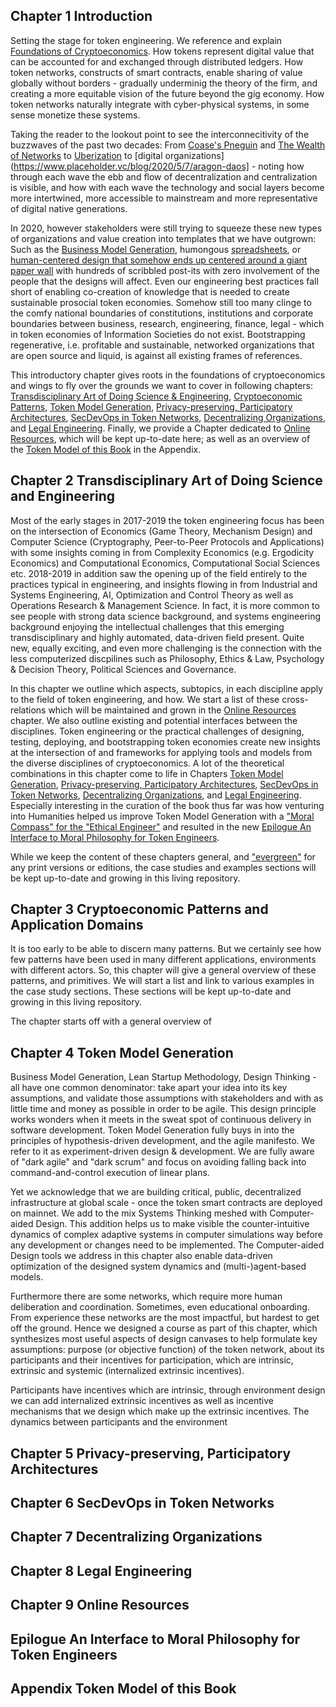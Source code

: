 ## Chapter 1 Introduction 

Setting the stage for token engineering. We reference and explain [Foundations of Cryptoeconomics](https://epub.wu.ac.at/7309/8/Foundations%20of%20Cryptoeconomic%20Systems.pdf). How tokens represent digital value that can be accounted for and exchanged through distributed ledgers.  How token networks, constructs of smart contracts, enable sharing of value globally without borders - gradually underminig the theory of the firm, and creating a more equitable vision of the future beyond the gig economy. How token networks naturally integrate with cyber-physical systems, in some sense monetize these systems. 

Taking the reader to the lookout point to see the interconnecitivity of the buzzwaves of the past two decades: From [Coase's Pneguin](https://cyber.harvard.edu/wealth_of_networks/Main_Page) and [The Wealth of Networks](http://www.benkler.org/Benkler_Wealth_Of_Networks.pdf) to [Uberization](https://en.wikipedia.org/wiki/Uberisation) to [digital organizations](https://www.placeholder.vc/blog/2020/5/7/aragon-daos] - noting how through each wave the ebb and flow of decentralization and centralization is visible, and how with each wave the technology and social layers become more intertwined, more accessible to mainstream and more representative of digital native generations.   

In 2020, however stakeholders were still trying to squeeze these new types of organizations and value creation into templates that we have outgrown: Such as the [Business Model Generation](https://www.strategyzer.com/books/business-model-generation), humongous [spreadsheets](https://thesystemsthinker.com/from-spreadsheets-to-system-dynamics-models), or [human-centered design that somehow ends up centered around a giant paper wall](https://www.slideshare.net/hotstudio/cant-we-all-get-along-humancentered-design-meets-agile-presentation/8-Waterfall_method_is_best_when) with hundreds of scribbled post-its with zero involvement of the people that the designs will affect. Even our engineering best practices fall short of enabling co-creation of knowledge that is needed to create sustainable prosocial token economies. Somehow still too many clinge to the comfy national boundaries of constitutions, institutions and corporate boundaries between business, research, engineering, finance, legal - which in token economies of Information Societies do not exist. Bootstrapping regenerative, i.e. profitable and sustainable,  networked organizations that are open source and liquid, is against all existing frames of references. 

This introductory chapter gives roots in the foundations of cryptoeconomics and wings to fly over the grounds we want to cover in following chapters: [Transdisciplinary Art of Doing Science & Engineering](#chapter-2-transdisciplinars-art-of-doing-science-and-engineering), [Cryptoeconomic Patterns](#chapter-3-cryptoeconomic-patterns), [Token Model Generation](#chapter-4-token-model-generation), [Privacy-preserving, Participatory Architectures](#chapter-5-privacy-preserving,-participatory-architectures), [SecDevOps in Token Networks](#chapter-6-secdevops-in-token-networks), [Decentralizing Organizations](#chapter-7-decentralizing-organizations), and [Legal Engineering](#chapter-8-legal-engineering). Finally, we provide a Chapter dedicated to [Online Resources](#chapter-9-online-resources), which will be kept up-to-date here; as well as an overview of the [Token Model of this Book](#appendix-token-model-of-this-book) in the Appendix.    

## Chapter 2 Transdisciplinary Art of Doing Science and Engineering

Most of the early stages in 2017-2019 the token engineering focus has been on the intersection of Economics (Game Theory, Mechanism Design) and Computer Science (Cryptography, Peer-to-Peer Protocols and Applications) with some insights coming in from Complexity Economics (e.g. Ergodicity Economics) and Computational Economics, Computational Social Sciences etc. 2018-2019 in addition saw the opening up of the field entirely to the practices typical in engineering, and insights flowing in from Industrial and Systems Engineering, AI, Optimization and Control Theory as well as Operations Research & Management Science. In fact, it is more common to see people with strong data science background, and systems engineering background enjoying the intellectual challenges that this emerging transdisciplinary and highly automated, data-driven field present. Quite new, equally exciting, and even more challenging is the connection with the less computerized discpilines such as Philosophy, Ethics & Law, Psychology & Decision Theory, Political Sciences and Governance.

In this chapter we outline which aspects, subtopics, in each discipline apply to the field of token engineering, and how. We start a list of these cross-relations which will be maintained and grown in the [Online Resources](#chapter-9-online-resources) chapter. We also outline existing and potential interfaces between the disciplines.  Token engineering or the practical challenges of designing, testing, deploying, and bootstrapping token economies create new insights at the intersection of and frameworks for applying tools and models from the diverse disciplines of cryptoeconomics. A lot of the theoretical combinations in this chapter come to life in Chapters [Token Model Generation](#chapter-4-token-model-generation),  [Privacy-preserving, Participatory Architectures](#chapter-5-privacy-preserving,-participatory-architectures), [SecDevOps in Token Networks](#chapter-6-secdevops-in-token-networks), [Decentralizing Organizations](#chapter-7-decentralizing-organizations), and [Legal Engineering](#chapter-8-legal-engineering). Especially interesting in the curation of the book thus far was how venturing into Humanities helped us improve Token Model Generation with a ["Moral Compass" for the "Ethical Engineer"](https://www.britannica.com/story/whats-the-difference-between-morality-and-ethics) and resulted in the new [Epilogue An Interface to Moral Philosophy for Token Engineers](#epilogue-an-interface-to-moral-philosophy-for-token-engineers). 

While we keep the content of these chapters general, and ["evergreen"](https://publish.obsidian.md/andymatuschak/Evergreen+notes) for any print versions or editions, the case studies and examples sections will be kept up-to-date and growing in this living repository.

## Chapter 3 Cryptoeconomic Patterns and Application Domains

It is too early to be able to discern many patterns. But we certainly see how few patterns have been used in many different applications, environments with different actors. So, this chapter will give a general overview of these patterns, and primitives. We will start a list and link to various examples in the case study sections. These sections will be kept up-to-date and growing in this living repository.

The chapter starts off with a general overview of 

## Chapter 4 Token Model Generation

Business Model Generation, Lean Startup Methodology, Design Thinking - all have one common denominator: take apart your idea into its key assumptions, and validate those assumptions with stakeholders and with as little time and money as possible in order to be agile. This design principle works wonders when it meets in the sweat spot of continuous delivery in software development. Token Model Generation fully buys in into the principles of hypothesis-driven development, and the agile manifesto. We refer to it as experiment-driven design & development. We are fully aware of "dark agile" and "dark scrum" and focus on avoiding falling back into command-and-control execution of linear plans.

Yet we acknowledge that we are building critical, public, decentralized infrastructure at global scale - once the token smart contracts are deployed on mainnet. We add to the mix Systems Thinking meshed with Computer-aided Design. This addition helps us to make visible the counter-intuitive dynamics of complex adaptive systems in computer simulations way before any development or changes need to be implemented. The Computer-aided Design tools we address in this chapter also enable data-driven optimization of the designed system dynamics and (multi-)agent-based models. 

Furthermore there are some networks, which require more human deliberation and coordination. Sometimes, even educational onboarding. From experience these networks are the most impactful, but hardest to get off the ground. Hence we designed a course as part of this chapter, which synthesizes most useful aspects of design canvases to help formulate key assumptions: purpose (or objective function) of the token network, about its participants and their incentives for participation, which are intrinsic, extrinsic and systemic (internalized extrinsic incentives). 


Participants have incentives which are intrinsic, through environment design we can add internalized extrinsic incentives as well as incentive mechanisms that we design which make up the extrinsic incentives. The dynamics between participants and the environment


## Chapter 5 Privacy-preserving, Participatory Architectures

## Chapter 6 SecDevOps in Token Networks

## Chapter 7 Decentralizing Organizations

## Chapter 8 Legal Engineering

## Chapter 9 Online Resources

## Epilogue An Interface to Moral Philosophy for Token Engineers

## Appendix Token Model of this Book
